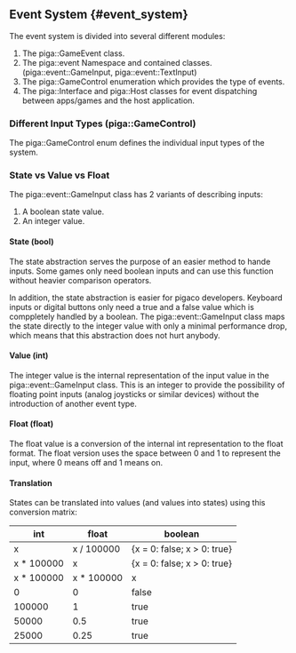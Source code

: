 Event System {#event_system}
-----------

The event system is divided into several different modules:

  1. The piga::GameEvent class.
  2. The piga::event Namespace and contained classes. (piga::event::GameInput, piga::event::TextInput)
  3. The piga::GameControl enumeration which provides the type of events. 
  4. The piga::Interface and piga::Host classes for event dispatching 
     between apps/games and the host application.
     
### Different Input Types (piga::GameControl)

The piga::GameControl enum defines the individual input types of the system. 
     
### State vs Value vs Float

The piga::event::GameInput class has 2 variants of describing inputs: 

  1. A boolean state value. 
  2. An integer value. 

#### State (bool)

The state abstraction serves the purpose of an easier method to hande inputs. Some games
only need boolean inputs and can use this function without heavier comparison operators. 

In addition, the state abstraction is easier for pigaco developers. Keyboard inputs or digital 
buttons only need a true and a false value which is comppletely handled by a boolean. The 
piga::event::GameInput class maps the state directly to the integer value with only a minimal
performance drop, which means that this abstraction does not hurt anybody. 

#### Value (int)

The integer value is the internal representation of the input value in the piga::event::GameInput class. 
This is an integer to provide the possibility of floating point inputs (analog joysticks or similar devices) without 
the introduction of another event type. 

#### Float (float)

The float value is a conversion of the internal int representation to the float format. The float 
version uses the space between 0 and 1 to represent the input, where 0 means off and 1 means on. 

#### Translation

States can be translated into values (and values into states) using this conversion
matrix:

int    | float | boolean
---   | ----- | -------
x      | x / 100000 | {x = 0: false; x > 0: true}
x * 100000 | x     | {x = 0: false; x > 0: true}
x * 100000 | x * 100000 | x
0      | 0     | false
100000 | 1     | true
50000  | 0.5   | true
25000  | 0.25  | true